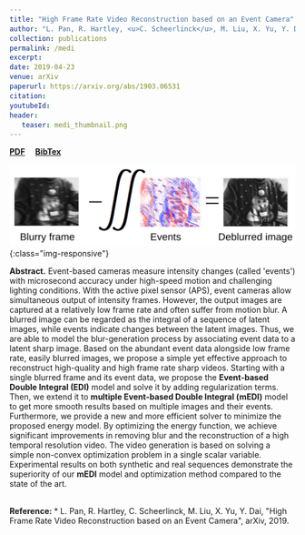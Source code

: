 ```yaml
---
title: "High Frame Rate Video Reconstruction based on an Event Camera"
author: "L. Pan, R. Hartley, <u>C. Scheerlinck</u>, M. Liu, X. Yu, Y. Dai"
collection: publications
permalink: /medi
excerpt: 
date: 2019-04-23
venue: arXiv
paperurl: https://arxiv.org/abs/1903.06531
citation: 
youtubeId:
header:
   teaser: medi_thumbnail.png
---
```


<a href="https://arxiv.org/pdf/1903.06531.pdf" target="_blank"><b>PDF</b></a>&emsp;
<a href="https://cedric-scheerlinck.github.io/files/2019_arxiv_medi.txt" target="_blank"><b>BibTex</b></a>

![blurry_banner](/images/blurry_banner.png){:class="img-responsive"}

<b>Abstract.</b> Event-based cameras measure intensity changes (called 'events') with microsecond accuracy under high-speed motion and
challenging lighting conditions. With the active pixel sensor (APS), event cameras allow simultaneous output of intensity frames.
However, the output images are captured at a relatively low frame rate and often suffer from motion blur. A blurred image can be
regarded as the integral of a sequence of latent images, while events indicate changes between the latent images. Thus, we are able to
model the blur-generation process by associating event data to a latent sharp image. Based on the abundant event data alongside low
frame rate, easily blurred images, we propose a simple yet effective approach to reconstruct high-quality and high frame rate sharp
videos. Starting with a single blurred frame and its event data, we propose the <b>Event-based Double Integral (EDI)</b> model and solve it
by adding regularization terms. Then, we extend it to <b>multiple Event-based Double Integral (mEDI)</b> model to get more smooth results
based on multiple images and their events. Furthermore, we provide a new and more efficient solver to minimize the proposed energy
model. By optimizing the energy function, we achieve significant improvements in removing blur and the reconstruction of a high
temporal resolution video. The video generation is based on solving a simple non-convex optimization problem in a single scalar
variable. Experimental results on both synthetic and real sequences demonstrate the superiority of our <b>mEDI</b> model and optimization
method compared to the state of the art.

<br />
<b>Reference:</b>
* L. Pan, R. Hartley, C. Scheerlinck, M. Liu, X. Yu, Y. Dai, "High Frame Rate Video Reconstruction based on an Event Camera", arXiv, 2019.
